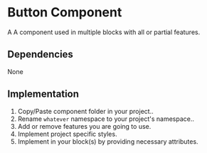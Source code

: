 # Button Component

A A component used in multiple blocks with all or partial features.

## Dependencies

None

## Implementation

1. Copy/Paste component folder in your project..
2. Rename `whatever` namespace to your project's namespace..
3. Add or remove features you are going to use.
4. Implement project specific styles.
5. Implement in your block(s) by providing necessary attributes.
